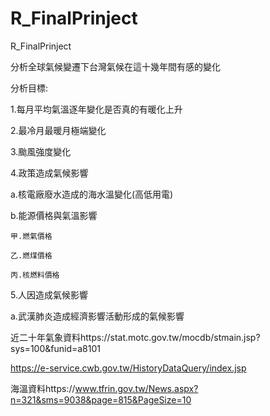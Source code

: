 # R_FinalPrinject
 R_FinalPrinject

分析全球氣候變遷下台灣氣候在這十幾年間有感的變化

分析目標:

1.每月平均氣溫逐年變化是否真的有暖化上升

2.最冷月最暖月極端變化

3.颱風強度變化

4.政策造成氣候影響

  a.核電廠廢水造成的海水溫變化(高低用電)
  
  b.能源價格與氣溫影響
  
    甲.燃氣價格
    
    乙.燃煤價格
    
    丙.核燃料價格
    
5.人因造成氣候影響

  a.武漢肺炎造成經濟影響活動形成的氣候影響
  
  近二十年氣象資料https://stat.motc.gov.tw/mocdb/stmain.jsp?sys=100&funid=a8101
  
  https://e-service.cwb.gov.tw/HistoryDataQuery/index.jsp
  
  海溫資料https://www.tfrin.gov.tw/News.aspx?n=321&sms=9038&page=815&PageSize=10
  

